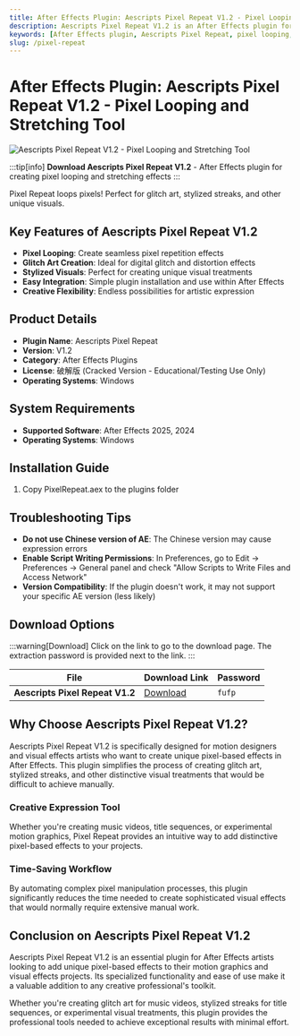 ```yaml
---
title: After Effects Plugin: Aescripts Pixel Repeat V1.2 - Pixel Looping and Stretching Tool
description: Aescripts Pixel Repeat V1.2 is an After Effects plugin for creating pixel looping and stretching effects. Perfect for glitch art, stylized streaks, and other unique visual effects. Supports AE 2025, 2024 on Windows.
keywords: [After Effects plugin, Aescripts Pixel Repeat, pixel looping, glitch art, visual effects, motion graphics, AE tools]
slug: /pixel-repeat
---
```

<!--Above is frontmatter Part-generate depend on content meet Google Seo, you need to balance automation efficiency with Google’s core ranking factors—especially E-E-A-T (Experience, Expertise, Authoritativeness, Trustworthiness), -->

<!--First Part-This is Title -->
# After Effects Plugin: Aescripts Pixel Repeat V1.2 - Pixel Looping and Stretching Tool

<!--Second Part-This is First Banner -->
![Aescripts Pixel Repeat V1.2 - Pixel Looping and Stretching Tool](https://www.gfxcamp.com/wp-content/uploads/2025/08/Pixel-Repeat.jpg)

:::tip[info]
**Download Aescripts Pixel Repeat V1.2** - After Effects plugin for creating pixel looping and stretching effects
:::

Pixel Repeat loops pixels! Perfect for glitch art, stylized streaks, and other unique visuals.

## Key Features of Aescripts Pixel Repeat V1.2

- **Pixel Looping**: Create seamless pixel repetition effects
- **Glitch Art Creation**: Ideal for digital glitch and distortion effects
- **Stylized Visuals**: Perfect for creating unique visual treatments
- **Easy Integration**: Simple plugin installation and use within After Effects
- **Creative Flexibility**: Endless possibilities for artistic expression

## Product Details

- **Plugin Name**: Aescripts Pixel Repeat
- **Version**: V1.2
- **Category**: After Effects Plugins
- **License**: 破解版 (Cracked Version - Educational/Testing Use Only)
- **Operating Systems**: Windows

## System Requirements

- **Supported Software**: After Effects 2025, 2024
- **Operating Systems**: Windows

## Installation Guide

1. Copy PixelRepeat.aex to the plugins folder

## Troubleshooting Tips

- **Do not use Chinese version of AE**: The Chinese version may cause expression errors
- **Enable Script Writing Permissions**: In Preferences, go to Edit → Preferences → General panel and check "Allow Scripts to Write Files and Access Network"
- **Version Compatibility**: If the plugin doesn't work, it may not support your specific AE version (less likely)

<!-- The Last Part-Download -->
## Download Options

:::warning[Download]
Click on the link to go to the download page. The extraction password is provided next to the link.
:::

| File                       | Download Link                                                              | Password |
| -------------------------- | -------------------------------------------------------------------------- | -------- |
| **Aescripts Pixel Repeat V1.2** | [Download](https://pan.baidu.com/s/1m05U5xOzuDvlH6Hp2qwb4g?pwd=fufp) | `fufp`   |

## Why Choose Aescripts Pixel Repeat V1.2?

Aescripts Pixel Repeat V1.2 is specifically designed for motion designers and visual effects artists who want to create unique pixel-based effects in After Effects. This plugin simplifies the process of creating glitch art, stylized streaks, and other distinctive visual treatments that would be difficult to achieve manually.

### Creative Expression Tool

Whether you're creating music videos, title sequences, or experimental motion graphics, Pixel Repeat provides an intuitive way to add distinctive pixel-based effects to your projects.

### Time-Saving Workflow

By automating complex pixel manipulation processes, this plugin significantly reduces the time needed to create sophisticated visual effects that would normally require extensive manual work.

## Conclusion on Aescripts Pixel Repeat V1.2

Aescripts Pixel Repeat V1.2 is an essential plugin for After Effects artists looking to add unique pixel-based effects to their motion graphics and visual effects projects. Its specialized functionality and ease of use make it a valuable addition to any creative professional's toolkit.

Whether you're creating glitch art for music videos, stylized streaks for title sequences, or experimental visual treatments, this plugin provides the professional tools needed to achieve exceptional results with minimal effort.